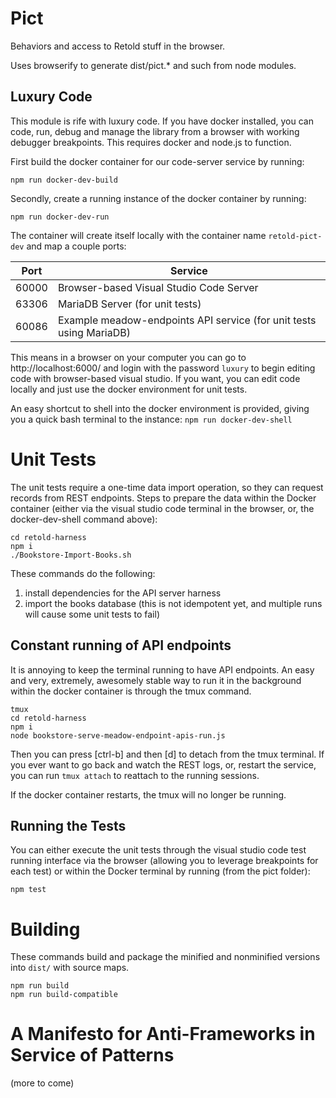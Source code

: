 # Pict

Behaviors and access to Retold stuff in the browser.

Uses browserify to generate dist/pict.* and such from node modules.

## Luxury Code

This module is rife with luxury code.  If you have docker installed,
you can code, run, debug and manage the library from a browser with
working debugger breakpoints.  This requires docker and node.js to 
function.

First build the docker container for our code-server service by running:

`npm run docker-dev-build`

Secondly, create a running instance of the docker container by running:

`npm run docker-dev-run`

The container will create itself locally with the container name `retold-pict-dev` and 
map a couple ports:

| Port | Service |
| ------------- | ------------- |
| 60000 | Browser-based Visual Studio Code Server  |
| 63306 | MariaDB Server (for unit tests) |
| 60086 | Example meadow-endpoints API service (for unit tests using MariaDB) |

This means in a browser on your computer you can go to http://localhost:6000/ and login 
with the password `luxury` to begin editing code with browser-based visual studio.  If
you want, you can edit code locally and just use the docker environment for unit tests.

An easy shortcut to shell into the docker environment is provided, giving you a quick
bash terminal to the instance:
`npm run docker-dev-shell`

# Unit Tests

The unit tests require a one-time data import operation, so they can request records
from REST endpoints.  Steps to prepare the data within the Docker container (either 
via the visual studio code terminal in the browser, or, the docker-dev-shell command 
above):

```
cd retold-harness
npm i
./Bookstore-Import-Books.sh
```

These commands do the following:

1. install dependencies for the API server harness
2. import the books database (this is not idempotent yet, and multiple runs will cause some unit tests to fail)

## Constant running of API endpoints

It is annoying to keep the terminal running to have API endpoints.  An easy and very,
extremely, awesomely stable way to run it in the background within the docker container
is through the tmux command.

```
tmux
cd retold-harness
npm i
node bookstore-serve-meadow-endpoint-apis-run.js
```

Then you can press [ctrl-b] and then [d] to detach from the tmux terminal.  If you
ever want to go back and watch the REST logs, or, restart the service, you can run
`tmux attach` to reattach to the running sessions.

If the docker container restarts, the tmux will no longer be running.

## Running the Tests

You can either execute the unit tests through the visual studio code test running
interface via the browser (allowing you to leverage breakpoints for each test)
or within the Docker terminal by running (from the pict folder):

`npm test`

# Building

These commands build and package the minified and nonminified versions into `dist/` with 
source maps.

```
npm run build
npm run build-compatible
```

# A Manifesto for Anti-Frameworks in Service of Patterns

(more to come)
